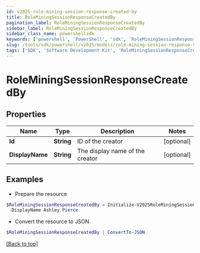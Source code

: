 ```yaml
---
id: v2025-role-mining-session-response-created-by
title: RoleMiningSessionResponseCreatedBy
pagination_label: RoleMiningSessionResponseCreatedBy
sidebar_label: RoleMiningSessionResponseCreatedBy
sidebar_class_name: powershellsdk
keywords: ['powershell', 'PowerShell', 'sdk', 'RoleMiningSessionResponseCreatedBy', 'V2025RoleMiningSessionResponseCreatedBy'] 
slug: /tools/sdk/powershell/v2025/models/role-mining-session-response-created-by
tags: ['SDK', 'Software Development Kit', 'RoleMiningSessionResponseCreatedBy', 'V2025RoleMiningSessionResponseCreatedBy']
---
```



# RoleMiningSessionResponseCreatedBy

## Properties

Name | Type | Description | Notes
------------ | ------------- | ------------- | -------------
**Id** | **String** | ID of the creator | [optional] 
**DisplayName** | **String** | The display name of the creator | [optional] 

## Examples

- Prepare the resource
```powershell
$RoleMiningSessionResponseCreatedBy = Initialize-V2025RoleMiningSessionResponseCreatedBy  -Id 2c918090761a5aac0176215c46a62d58 `
 -DisplayName Ashley.Pierce
```

- Convert the resource to JSON
```powershell
$RoleMiningSessionResponseCreatedBy | ConvertTo-JSON
```


[[Back to top]](#) 

